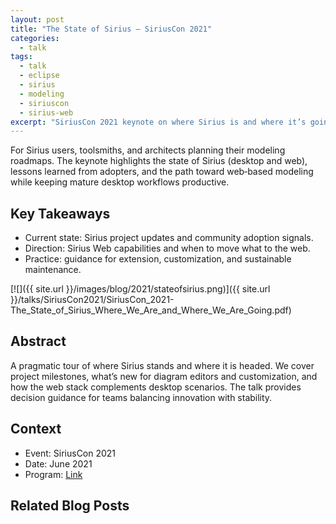```yaml
---
layout: post
title: "The State of Sirius — SiriusCon 2021"
categories:
  - talk
tags:
  - talk
  - eclipse
  - sirius
  - modeling
  - siriuscon
  - sirius-web
excerpt: "SiriusCon 2021 keynote on where Sirius is and where it’s going—useful for teams planning Eclipse/Sirius roadmaps."
---
```


For Sirius users, toolsmiths, and architects planning their modeling roadmaps. The keynote highlights the state of Sirius (desktop and web), lessons learned from adopters, and the path toward web‑based modeling while keeping mature desktop workflows productive.

## Key Takeaways
- Current state: Sirius project updates and community adoption signals.
- Direction: Sirius Web capabilities and when to move what to the web.
- Practice: guidance for extension, customization, and sustainable maintenance.

[![]({{ site.url }}/images/blog/2021/stateofsirius.png)]({{ site.url }}/talks/SiriusCon2021/SiriusCon_2021-The_State_of_Sirius_Where_We_Are_and_Where_We_Are_Going.pdf)

## Abstract
A pragmatic tour of where Sirius stands and where it is headed. We cover project milestones, what’s new for diagram editors and customization, and how the web stack complements desktop scenarios. The talk provides decision guidance for teams balancing innovation with stability.

## Context
- Event: SiriusCon 2021
- Date: June 2021
- Program: [Link](https://www.youtube.com/watch?v=MBc6O_pxinA)

## Related Blog Posts
